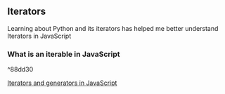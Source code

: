 ## Iterators

Learning about Python and its iterators has helped me better understand Iterators in JavaScript

### What is an iterable in JavaScript

^88dd30

[Iterators and generators in JavaScript](https://developer.mozilla.org/en-US/docs/Web/JavaScript/Guide/Iterators_and_Generators#iterables=)
